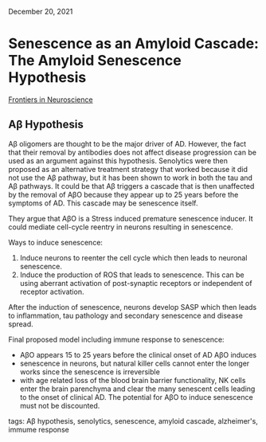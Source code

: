 December 20, 2021

# Senescence as an Amyloid Cascade: The Amyloid Senescence Hypothesis

[Frontiers in Neuroscience](https://www.frontiersin.org/articles/10.3389/fncel.2020.00129/full)

## Aβ Hypothesis

Aβ oligomers are thought to be the major driver of AD. However, the fact that
their removal by antibodies does not affect disease progression can be used as
an argument against this hypothesis. Senolytics were then proposed as an
alternative treatment strategy that worked because it did not use the Aβ
pathway, but it has been shown to work in both the tau and Aβ pathways. It could
be that Aβ triggers a cascade that is then unaffected by the removal of AβO
because they appear up to 25 years before the symptoms of AD. This cascade may
be senescence itself.

They argue that AβO is a Stress induced premature senescence inducer. It could
mediate cell-cycle reentry in neurons resulting in senescence.

Ways to induce senescence:

1. Induce neurons to reenter the cell cycle which then leads to neuronal
   senescence.
2. Induce the production of ROS that leads to senescence. This can be using
   aberrant activation of post-synaptic receptors or independent of receptor
   activation.

After the induction of senescence, neurons develop SASP which then leads to
inflammation, tau pathology and secondary senescence and disease spread.

Final proposed model including immune response to senescence:

- AβO appears 15 to 25 years before the clinical onset of AD AβO induces
- senescence in neurons, but natural killer cells cannot enter the longer works
  since the senescence is irreversible
- with age related loss of the blood brain barrier functionality, NK cells enter
 the brain parenchyma and clear the many senescent cells leading to the onset of
 clinical AD. The potential for AβO to induce senescence must not be discounted.

tags: Aβ hypothesis, senolytics, senescence, amyloid cascade, alzheimer's,
immume response

